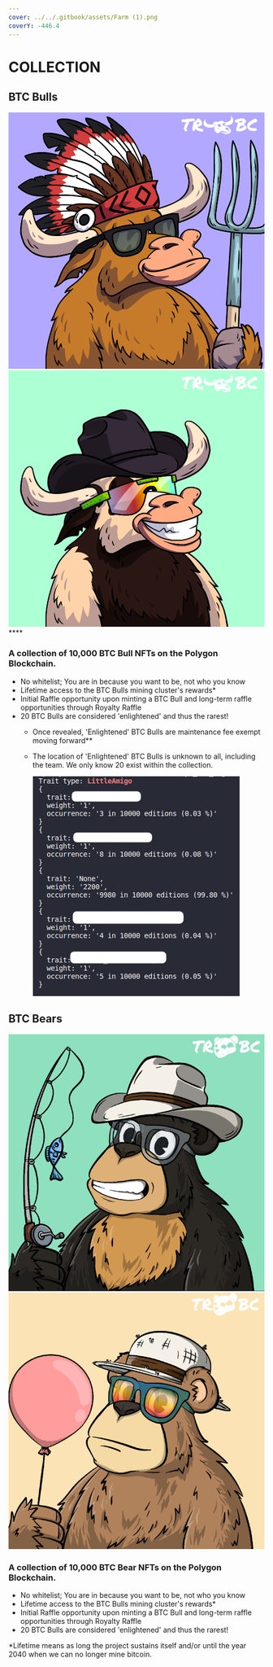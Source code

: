 ```yaml
---
cover: ../../.gitbook/assets/Farm (1).png
coverY: -446.4
---
```


# COLLECTION

## BTC Bulls

****![](../../.gitbook/assets/47.png)****![](../../.gitbook/assets/62.png)****

### **A collection of 10,000 BTC Bull NFTs on the Polygon Blockchain.**&#x20;

* No whitelist; You are in because you want to be, not who you know
* Lifetime access to the BTC Bulls mining cluster's rewards\*
* Initial Raffle opportunity upon minting a BTC Bull and long-term raffle opportunities through Royalty Raffle
* &#x20;20 BTC Bulls are considered 'enlightened' and thus the rarest!&#x20;
  * Once revealed, 'Enlightened' BTC Bulls are maintenance fee exempt moving forward\*\* &#x20;
  *   The location of 'Enlightened' BTC Bulls is unknown to all, including the team. We only know 20 exist within the collection.

      <img src="../../.gitbook/assets/image (4) (3).png" alt="" data-size="original">

## BTC Bears

![](<../../.gitbook/assets/image (20).png>)![](../../.gitbook/assets/image.png)

### **A collection of 10,000 BTC Bear NFTs on the Polygon Blockchain.**&#x20;

* No whitelist; You are in because you want to be, not who you know
* Lifetime access to the BTC Bulls mining cluster's rewards\*
* Initial Raffle opportunity upon minting a BTC Bull and long-term raffle opportunities through Royalty Raffle
* &#x20;20 BTC Bulls are considered 'enlightened' and thus the rarest!&#x20;



\*Lifetime means as long the project sustains itself and/or until the year 2040 when we can no longer mine bitcoin.  &#x20;
